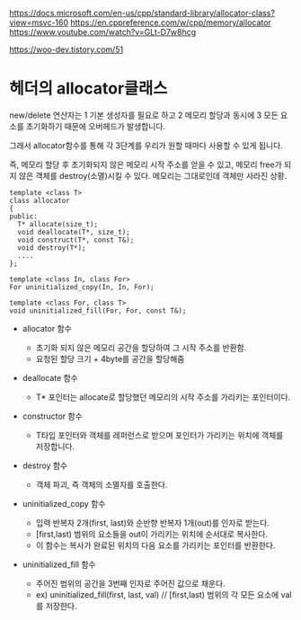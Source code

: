 https://docs.microsoft.com/en-us/cpp/standard-library/allocator-class?view=msvc-160
https://en.cppreference.com/w/cpp/memory/allocator
https://www.youtube.com/watch?v=GLt-D7w8hcg

https://woo-dev.tistory.com/51

# <memory> 헤더의 allocator<T>클래스

new/delete 연산자는 1 기본 생성자를 필요로 하고 2 메모리 할당과 동시에 3 모든 요소를 초기화하기 때문에 오버헤드가 발생합니다.

그래서 allocator함수를 통해 각 3단계를 우리가 원할 때마다 사용할 수 있게 됩니다.

즉, 메모리 할당 후 초기화되지 않은 메모리 시작 주소를 얻을 수 있고, 메모리 free가 되지 않은 객체를 destroy(소멸)시킬 수 있다. 메모리는 그대로인데 객체만 사라진 상황.

```
template <class T>
class allocator
{
public:
  T* allocate(size_t);
  void deallocate(T*, size_t);
  void construct(T*, const T&);
  void destroy(T*);
  ....
};

template <class In, class For>
For uninitialized_copy(In, In, For);

template <class For, class T>
void uninitialized_fill(For, For, const T&);

```

- allocator 함수
  - 초기화 되지 않은 메모리 공간을 할당하여 그 시작 주소를 반환함.
  - 요청된 할당 크기 + 4byte를 공간을 할당해줌

- deallocate 함수
  - T* 포인터는 allocate로 할당했던 메모리의 시작 주소를 가리키는 포인터이다.

- constructor 함수
  - T타입 포인터와 객체를 레퍼런스로 받으며 포인터가 가리키는 위치에 객체를 저장합니다.

- destroy 함수
  - 객체 파괴, 즉 객체의 소멸자를 호출한다.

- uninitialized_copy 함수
  - 입력 반복자 2개(first, last)와 순반향 반복자 1개(out)를 인자로 받는다.
  - [first,last) 범위의 요소들을 out이 가리키는 위치에 순서대로 복사한다.
  - 이 함수는 복사가 완료된 위치의 다음 요소를 가리키는 포인터를 반환한다.

- uninitialized_fill 함수
  - 주어진 범위의 공간을 3번째 인자로 주어진 값으로 채운다.
  - ex) uninitialized_fill(first, last, val) // [first,last) 범위의 각 모든 요소에 val를 저장한다.